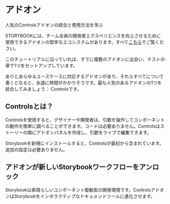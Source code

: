 # アドオン
人気のControlsアドオンの統合と使用方法を学ぶ

STORYBOOKには、チーム全員の開発者エクスペリエンスを向上させるために使用できるアドオンの堅牢なエコシステムがあります。すべて[こちら](https://storybook.js.org/addons)でご覧ください。

このチュートリアルに沿っていれば、すでに複数のアドオンに出会い、テストの章で1つをセットアップしています。

ありとあらゆるユースケースに対応するアドオンがあり、それらすべてについて書くとなると、永遠に時間がかかりそうです。最も人気のあるアドオンの1つを統合してみましょう： Controlsです。

## Controlsとは？
Controlsを使用すると、デザイナーや開発者は、引数を操作してコンポーネントの動作を簡単に調べることができます。コードは必要ありません。Controlsはストーリーの隣にアドオンパネルを作成し、引数をライブで編集できます。

Storybookを新規にインストールすると、Controlsが最初から含まれています。追加の設定は必要ありません。

## アドオンが新しいStorybookワークフローをアンロック
Storybookは素晴らしいコンポーネント駆動型の開発環境です。ControlsアドオンはStorybookをインタラクティブなドキュメントツールに進化させます。
